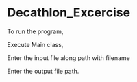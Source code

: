 # Decathlon_Excercise

To run the program,

Execute Main class,

Enter the input file along path with filename 

Enter the output file path.
